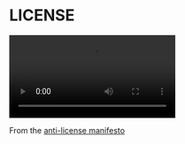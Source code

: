 
# LICENSE

!["This is illegal you know"](/media/LICENSE.mp4)

From the [anti-license manifesto](https://www.boringcactus.com/2021/09/29/anti-license-manifesto.html)